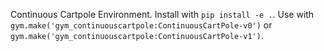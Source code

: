 Continuous Cartpole Environment.
Install with `pip install -e .`.
Use with `gym.make('gym_continuouscartpole:ContinuousCartPole-v0')` or `gym.make('gym_continuouscartpole:ContinuousCartPole-v1')`.